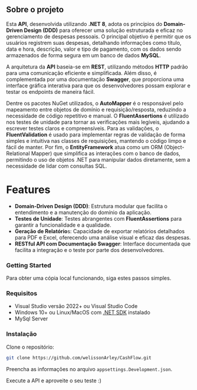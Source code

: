## Sobre o projeto
Esta **API**, desenvolvida utilizando **.NET 8**, adota os princípios do **Domain-Driven Design (DDD)** para oferecer uma solução estruturada e eficaz no gerenciamento de despesas pessoais. O principal objetivo é permitir que os usuários registrem suas despesas, detalhando informações como título, data e hora, descrição, valor e tipo de pagamento, com os dados sendo armazenados de forma segura em um banco de dados **MySQL**.

A arquitetura da **API** baseia-se em **REST**, utilizando métodos **HTTP** padrão para uma comunicação eficiente e simplificada. Além disso, é complementada por uma documentação **Swagger**, que proporciona uma interface gráfica interativa para que os desenvolvedores possam explorar e testar os endpoints de maneira fácil.

Dentre os pacotes NuGet utilizados, o **AutoMapper** é o responsável pelo mapeamento entre objetos de domínio e requisição/resposta, reduzindo a necessidade de código repetitivo e manual. O **FluentAssertions** é utilizado nos testes de unidade para tornar as verificações mais legíveis, ajudando a escrever testes claros e compreensíveis. Para as validações, o **FluentValidation** é usado para implementar regras de validação de forma simples e intuitiva nas classes de requisições, mantendo o código limpo e fácil de manter. Por fim, o **EntityFramework** atua como um ORM (Object-Relational Mapper) que simplifica as interações com o banco de dados, permitindo o uso de objetos .NET para manipular dados diretamente, sem a necessidade de lidar com consultas SQL.

# Features

 -   **Domain-Driven Design (DDD)**: Estrutura modular que facilita o entendimento e a manutenção do domínio da aplicação.
  -  **Testes de Unidade**: Testes abrangentes com **FluentAssertions** para garantir a funcionalidade e a qualidade.
 -   **Geração de Relatório**s: Capacidade de exportar relatórios detalhados para PDF e Excel, oferecendo uma análise visual e eficaz das despesas.
 -   **RESTful API com Documentação Swagger**: Interface documentada que facilita a integração e o teste por parte dos desenvolvedores.

### Getting Started

Para obter uma cópia local funcionando, siga estes passos simples.
### Requisitos

  *  Visual Studio versão 2022+ ou Visual Studio Code
  * Windows 10+ ou Linux/MacOS com [.NET SDK](https://dotnet.microsoft.com/en-us/download/dotnet/8.0) instalado
  * MySql Server

### Instalação

Clone o repositório:

```sh
git clone https://github.com/welissonArley/CashFlow.git
```

Preencha as informações no arquivo `appsettings.Development.json`.

Execute a API e aproveite o seu teste :)
